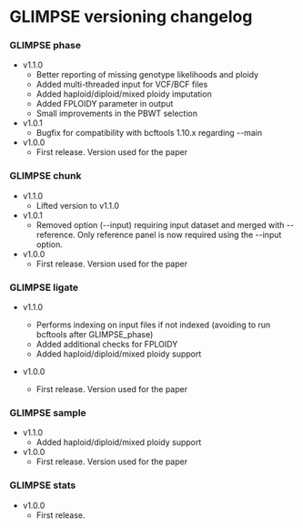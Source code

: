 # GLIMPSE versioning changelog

### GLIMPSE phase

* v1.1.0
	* Better reporting of missing genotype likelihoods and ploidy
	* Added multi-threaded input for VCF/BCF files
	* Added haploid/diploid/mixed ploidy imputation
	* Added FPLOIDY parameter in output
	* Small improvements in the PBWT selection
* v1.0.1
	* Bugfix for compatibility with bcftools 1.10.x regarding --main 
* v1.0.0
	* First release. Version used for the paper

### GLIMPSE chunk

* v1.1.0
	* Lifted version to v1.1.0
* v1.0.1
	* Removed option (--input) requiring input dataset and merged with --reference. Only reference panel is now required using the --input option.
* v1.0.0
	* First release. Version used for the paper

### GLIMPSE ligate

* v1.1.0
	* Performs indexing on input files if not indexed (avoiding to run bcftools after GLIMPSE_phase)
	* Added additional checks for FPLOIDY
	* Added haploid/diploid/mixed ploidy support

* v1.0.0
	* First release. Version used for the paper

### GLIMPSE sample

* v1.1.0
	* Added haploid/diploid/mixed ploidy support
* v1.0.0
	* First release. Version used for the paper

### GLIMPSE stats

* v1.0.0
	* First release.
